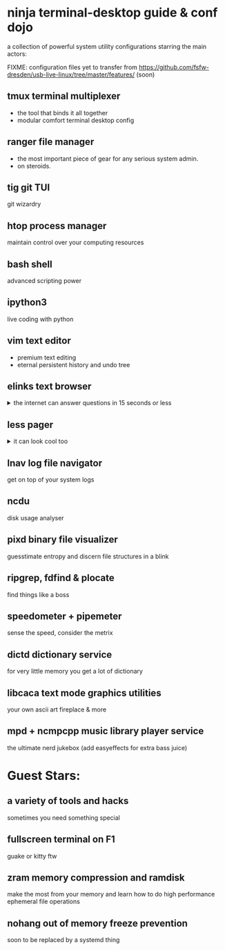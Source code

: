 # ninja terminal-desktop guide & conf dojo
a collection of powerful system utility configurations
starring the main actors:

FIXME: configuration files yet to transfer from https://github.com/fsfw-dresden/usb-live-linux/tree/master/features/ (soon)

## tmux terminal multiplexer
- the tool that binds it all together
- modular comfort terminal desktop config

## ranger file manager
- the most important piece of gear for any serious system admin.
- on steroids.

## tig git TUI
git wizardry

## htop process manager
maintain control over your computing resources

## bash shell
advanced scripting power

## ipython3
live coding with python

## vim text editor
- premium text editing
- eternal persistent history and undo tree

## elinks text browser
<details>
  <summary>the internet can answer questions in 15 seconds or less</summary>
  with no Javascript and with less memory usage than all them blink engines.
</details>

## less pager
<details>
  <summary>it can look cool too</summary>
  and so can your man pages
</details>

## lnav log file navigator
get on top of your system logs

## ncdu
disk usage analyser

## pixd binary file visualizer
guesstimate entropy and discern file structures in a blink

## ripgrep, fdfind & plocate
find things like a boss

## speedometer + pipemeter
sense the speed, consider the metrix

## dictd dictionary service
for very little memory you get a lot of dictionary

## libcaca text mode graphics utilities
your own ascii art fireplace & more

## mpd + ncmpcpp music library player service
the ultimate nerd jukebox
(add easyeffects for extra bass juice)

# Guest Stars:
## a variety of tools and hacks
sometimes you need something special

## fullscreen terminal on F1
guake or kitty ftw

## zram memory compression and ramdisk
make the most from your memory and learn how to do high performance ephemeral file operations

## nohang out of memory freeze prevention
soon to be replaced by a systemd thing
